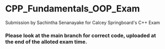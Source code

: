 # CPP_Fundamentals_OOP_Exam
Submission by Sachintha Senanayake for Calcey Springboard's C++ Exam

### Please look at the **main** branch for correct code, uploaded at the end of the alloted exam time.

